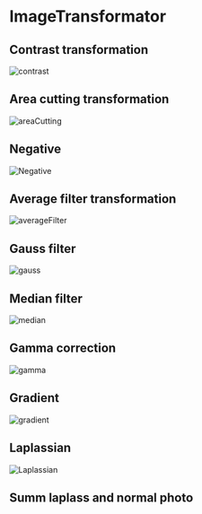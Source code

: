 # ImageTransformator
<H2>Contrast transformation</H2>

![contrast](https://user-images.githubusercontent.com/90513443/213252835-746d1f43-a5a6-4c7a-b5a1-ccc41ac7d233.PNG)

<H2>Area cutting transformation</H2>

![areaCutting](https://user-images.githubusercontent.com/90513443/213252824-98d960a5-d1c7-4691-afcc-0b3490b8ce94.PNG)

<H2>Negative</H2>

![Negative](https://user-images.githubusercontent.com/90513443/213252856-27c95c7c-3072-4cb0-815b-8340b1196abc.PNG)

<H2>Average filter transformation</H2>

![averageFilter](https://user-images.githubusercontent.com/90513443/213256608-08f60930-63a5-469e-ab90-6f8003a289ee.PNG)

<H2>Gauss filter</H2>

![gauss](https://user-images.githubusercontent.com/90513443/213252846-0a150523-7832-420d-9661-252f5914403c.PNG)

<H2>Median filter</H2>

![median](https://user-images.githubusercontent.com/90513443/213256618-dc484517-9bb3-4167-a6a0-ea1f429bf9a8.PNG)

<H2>Gamma correction</H2>

![gamma](https://user-images.githubusercontent.com/90513443/213252842-ac848d30-2044-474d-822d-40ebf2e77a4d.PNG)

<H2>Gradient</H2>

![gradient](https://user-images.githubusercontent.com/90513443/213252847-ba5eae62-eab9-426c-a09e-ce81e6172463.PNG)

<H2>Laplassian</H2>

![Laplassian](https://user-images.githubusercontent.com/90513443/213256616-eb582ec1-44af-43c2-b94b-418e248ae922.PNG)

<H2>Summ laplass and normal photo</H2>


